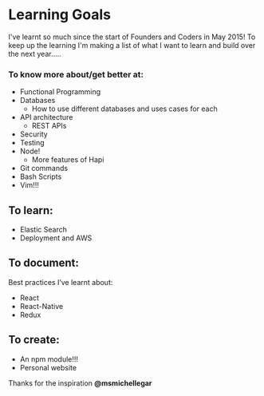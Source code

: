 # Learning Goals

I've learnt so much since the start of Founders and Coders in May 2015! To keep up the learning I'm making a list of what I want to learn and build over the next year.....

### To know more about/get better at:

* Functional Programming
* Databases
  * How to use different databases and uses cases for each
* API architecture
  * REST APIs
* Security
* Testing
* Node!
  * More features of Hapi
* Git commands
* Bash Scripts
* Vim!!!

## To learn:

* Elastic Search
* Deployment and AWS

## To document:

Best practices I’ve learnt about:

* React
* React-Native
* Redux

## To create:

* An npm module!!!
* Personal website


Thanks for the inspiration **@msmichellegar**
